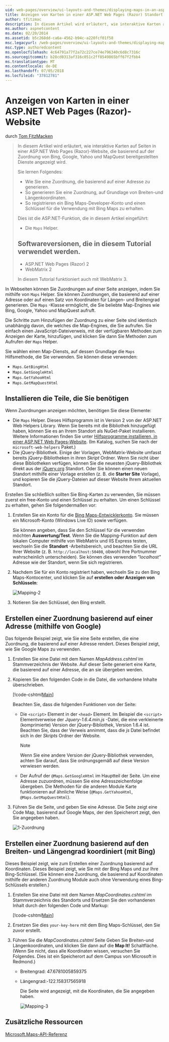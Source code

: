 ```yaml
---
uid: web-pages/overview/ui-layouts-and-themes/displaying-maps-in-an-aspnet-web-pages-site
title: Anzeigen von Karten in einer ASP.NET Web Pages (Razor) Standort | Microsoft-Dokumentation
author: tfitzmac
description: In diesem Artikel wird erläutert, wie interaktive Karten auf Seiten in einer ASP.NET Web Pages (Razor)-Website, die basierend auf der Zuordnung von Bing, Google, Ma bereitgestellten Dienste anzuzeigen...
ms.author: aspnetcontent
ms.date: 02/20/2014
ms.assetid: b5c268dd-ca6a-4562-b94c-a220fcf01f58
msc.legacyurl: /web-pages/overview/ui-layouts-and-themes/displaying-maps-in-an-aspnet-web-pages-site
msc.type: authoredcontent
ms.openlocfilehash: 4c64791a77f2a72c227ce74e796340c6d8c7316c
ms.sourcegitcommit: b28cd0313af316c051c2ff8549865bff67f2fbb4
ms.translationtype: MT
ms.contentlocale: de-DE
ms.lasthandoff: 07/05/2018
ms.locfileid: "37812781"
---
```

<a name="displaying-maps-in-an-aspnet-web-pages-razor-site"></a>Anzeigen von Karten in einer ASP.NET Web Pages (Razor)-Website
====================
durch [Tom FitzMacken](https://github.com/tfitzmac)

> In diesem Artikel wird erläutert, wie interaktive Karten auf Seiten in einer ASP.NET Web Pages (Razor)-Website, die basierend auf der Zuordnung von Bing, Google, Yahoo und MapQuest bereitgestellten Dienste angezeigt wird.
> 
> Sie lernen Folgendes:
> 
> - Wie Sie eine Zuordnung, die basierend auf einer Adresse zu generieren.
> - So generieren Sie eine Zuordnung, auf Grundlage von Breiten-und Längenkoordinaten.
> - So registrieren ein Bing Maps-Developer-Konto und einen Schlüssel für die Verwendung mit Bing Maps zu erhalten.
> 
> Dies ist die ASP.NET-Funktion, die in diesem Artikel eingeführt:
> 
> - Die `Maps` Helper.
>   
> 
> ## <a name="software-versions-used-in-the-tutorial"></a>Softwareversionen, die in diesem Tutorial verwendet werden.
> 
> 
> - ASP.NET Web Pages (Razor) 2
> - WebMatrix 2
>   
> 
> In diesem Tutorial funktioniert auch mit WebMatrix 3.


In Webseiten können Sie Zuordnungen auf einer Seite anzeigen, indem Sie mithilfe von `Maps` Helper. Sie können Zuordnungen, die basierend auf einer Adresse oder auf einen Satz von Koordinaten für Längen- und Breitengrad generieren. Die `Maps` -Klasse ermöglicht, die Sie beliebte Map-Engines wie Bing, Google, Yahoo und MapQuest aufruft.

Die Schritte zum Hinzufügen der Zuordnung zu einer Seite sind identisch unabhängig davon, die welches die Map-Engines, die Sie aufrufen. Sie einfach einen JavaScript-Dateiverweis, mit der verfügbaren Methoden zum Anzeigen der Karte, hinzufügen, und klicken Sie dann Sie Methoden zum Aufrufen der `Maps` Helper.

Sie wählen einen Map-Diensts, auf dessen Grundlage die `Maps` Hilfsmethode, die Sie verwenden. Sie können diese verwenden:

- `Maps.GetBingHtml`
- `Maps.GetGoogleHtml`
- `Maps.GetYahooHtml`
- `Maps.GetMapQuestHtml`

## <a name="installing-the-pieces-you-need"></a>Installieren die Teile, die Sie benötigen

Wenn Zuordnungen anzeigen möchten, benötigen Sie diese Elemente:

- Die `Maps` Helper. Dieses Hilfsprogramm ist in Version 2 von der ASP.NET Web Helpers Library. Wenn Sie bereits mit die Bibliothek hinzugefügt haben, können Sie es an Ihrem Standort als NuGet-Paket installieren. Weitere Informationen finden Sie unter [Hilfsprogramme installieren, in einer ASP.NET Web Pages-Website](https://go.microsoft.com/fwlink/?LinkId=252372). (Im Katalog, suchen Sie nach der `microsoft-web-helpers` Paket.)
- Die jQuery-Bibliothek. Einige der Vorlagen, WebMatrix-Website umfasst bereits jQuery-Bibliotheken in ihren *Skript* Ordner. Wenn Sie nicht über diese Bibliotheken verfügen, können Sie die neuesten jQuery-Bibliothek direkt aus der [jQuery.org](http://jQuery.org) Standort. Oder Sie können einen neuen Standort mithilfe einer Vorlage erstellen (z. B. die **Starter Site** Vorlage), und kopieren Sie die jQuery-Dateien auf dieser Website Ihrem aktuellen Standort.

Erstellen Sie schließlich sollten Sie Bing-Karten zu verwenden, Sie müssen zuerst ein free-Konto und einen Schlüssel zu erhalten. Um einen Schlüssel zu erhalten, gehen Sie folgendermaßen vor:

1. Erstellen Sie ein Konto für die [Bing Maps-Entwicklerkonto](https://www.microsoft.com/maps/developers/web.aspx). Sie müssen ein Microsoft-Konto (Windows Live ID) sowie verfügen.

    Sie können angeben, dass Sie den Schlüssel für die verwenden möchten **Auswertung/Test**. Wenn Sie die Mapping-Funktion auf dem lokalen Computer mithilfe von WebMatrix und IIS Express testen, wechseln Sie die **Standort** -Arbeitsbereich, und beachten Sie die URL Ihrer Website (z. B. `http://localhost:50408`, obwohl Ihre Portnummer wahrscheinlich unterscheiden). Sie können dies verwenden *"localhost"* Adresse wie der Standort, wenn Sie sich registrieren.
2. Nachdem Sie für ein Konto registriert haben, wechseln Sie zu den Bing Maps-Kontocenter, und klicken Sie auf **erstellen oder Anzeigen von Schlüsseln**:

    ![Mapping-2](displaying-maps-in-an-aspnet-web-pages-site/_static/image1.png)
3. Notieren Sie den Schlüssel, den Bing erstellt.

## <a name="creating-a-map-based-on-an-address-using-google"></a>Erstellen einer Zuordnung basierend auf einer Adresse (mithilfe von Google)

Das folgende Beispiel zeigt, wie Sie eine Seite erstellen, die eine Zuordnung, die basierend auf einer Adresse rendert. Dieses Beispiel zeigt, wie Sie Google Maps zu verwenden.

1. Erstellen Sie eine Datei mit dem Namen *MapAddress.cshtml* im Stammverzeichnis der Website. Auf dieser Seite generiert eine Karte, die basierend auf einer Adresse, die an sie übergeben werden.
2. Kopieren Sie den folgenden Code in die Datei, die vorhandene Inhalte überschrieben.

    [!code-cshtml[Main](displaying-maps-in-an-aspnet-web-pages-site/samples/sample1.cshtml)]

    Beachten Sie, dass die folgenden Funktionen von der Seite:

    - Die `<script>` Element in der `<head>` Element. Im Beispiel die `<script>` Elementverweise der *Jquery-1.6.4.min.js* -Datei, die eine verkleinerte (komprimierte) Version der jQuery-Bibliothek, Version 1.6.4 ist. Beachten Sie, dass der Verweis annimmt, dass die *js* Datei befindet sich in der *Skripts* Ordner der Website. 

        > [!NOTE]
        > Wenn Sie eine andere Version der jQuery-Bibliothek verwenden, achten Sie darauf, dass Sie ordnungsgemäß auf diese Version verwiesen werden.
    - Der Aufruf der `@Maps.GetGoogleHtml` im Hauptteil der Seite. Um eine Adresse zuzuordnen, müssen Sie eine Adresszeichenfolge übergeben. Die Methoden für die anderen Module Karte funktionieren auf ähnliche Weise (`@Maps.GetYahooHtml`, `@Maps.GetMapQuestHtml`).
3. Führen Sie die Seite, und geben Sie eine Adresse. Die Seite zeigt eine Code Map, basierend auf Google Maps, der den Speicherort zeigt, den Sie angegeben haben.

     ![1-Zuordnung](displaying-maps-in-an-aspnet-web-pages-site/_static/image2.png)

## <a name="creating-a-map-based-on-latitude-and-longitude-coordinates-using-bing"></a>Erstellen einer Zuordnung basierend auf den Breiten- und Längengrad koordiniert (mit Bing)

Dieses Beispiel zeigt, wie zum Erstellen einer Zuordnung basierend auf Koordinaten. Dieses Beispiel zeigt, wie Sie mit der Bing Maps und zur Ihre Bing-Schlüssel. (Sie können eine Zuordnung, die basierend auf Koordinaten mithilfe der anderen Zuordnung Module auch ohne Verwendung eines Bing-Schlüssels erstellen.)

1. Erstellen Sie eine Datei mit dem Namen *MapCoordinates.cshtml* im Stammverzeichnis des Standorts und Ersetzen Sie den vorhandenen Inhalt durch den folgenden Code und Markup:

    [!code-cshtml[Main](displaying-maps-in-an-aspnet-web-pages-site/samples/sample2.cshtml)]
2. Ersetzen Sie dies `your-key-here` mit dem Bing Maps-Schlüssel, den Sie zuvor erstellt.
3. Führen Sie die *MapCoordinates.cshtml* Seite Geben Sie Breiten-und Längenkoordinaten, und klicken Sie dann auf die **Map It!** Schaltfläche. (Wenn Sie nicht, dass alle Koordinaten wissen, versuchen Sie Folgendes. Dies ist ein Speicherort auf dem Campus von Microsoft in Redmond.)

   - Breitengrad: 47.6781005859375
   - Längengrad:-122.158317565918

     Die Seite wird angezeigt, mit die Koordinaten, die Sie angegeben haben.

     ![Mapping-3](displaying-maps-in-an-aspnet-web-pages-site/_static/image3.png)

<a id="Additional_Resources"></a>
## <a name="additional-resources"></a>Zusätzliche Ressourcen


[Microsoft.Maps-API-Referenz](https://msdn.microsoft.com/library/gg427611.aspx)
